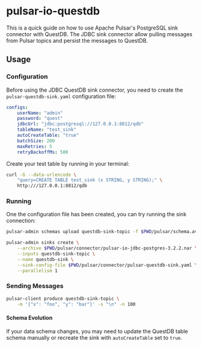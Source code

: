 # pulsar-io-questdb

This is a quick guide on how to use Apache Pulsar's PostgreSQL sink connector with QuestDB. The JDBC sink connector allow pulling messages from Pulsar topics and persist the messages to QuestDB.

## Usage

### Configuration

Before using the JDBC QuestDB sink connector, you need to create the `pulsar-questdb-sink.yaml` configuration file:

```yaml
configs:
    userName: "admin"
    password: "quest"
    jdbcUrl: "jdbc:postgresql://127.0.0.1:8812/qdb"
    tableName: "test_sink"
    autoCreateTable: "true"
    batchSize: 200
    maxRetries: 5
    retryBackoffMs: 500
```

Create your test table by running in your terminal:

```bash
curl -G --data-urlencode \
    "query=CREATE TABLE test_sink (x STRING, y STRING);" \
    http:///127.0.0.1:8812/qdb
```

### Running

One the configuration file has been created, you can try running the sink connection:

```bash
pulsar-admin schemas upload questdb-sink-topic -f $PWD/pulsar/schema.avsc

pulsar-admin sinks create \
    --archive $PWD/pulsar/connector/pulsar-io-jdbc-postgres-3.2.2.nar \
    --inputs questdb-sink-topic \
    --name questdb-sink \
    --sink-config-file $PWD/pulsar/connector/pulsar-questdb-sink.yaml \
    --parallelism 1
```

### Sending Messages
```bash
pulsar-client produce questdb-sink-topic \
    -m '{"x": "foo", "y": "bar"}' -s "\n" -n 100
```

#### Schema Evolution

If your data schema changes, you may need to update the QuestDB table schema manually or recreate the sink with `autoCreateTable` set to `true`.
